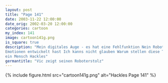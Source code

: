 ```yaml
---
layout: post
title: "Page 141"
date: 2003-11-22 12:00:00
date_orig: 2002-03-20 12:00:00
categories: cartoon
my_index: 141
image: cartoon141g.png
is_square: true
description: "Mein digitales Auge - es hat eine Fehlfunktion Nein Robot Boy, das sind Tränen. Es sieht aus als ob du schließlich menschlische 
Emotionen entwickelt hast Ich kanns nicht glauben Warum stellen diese TV Shows immer das \"Menschwerden\" als das ultimative Ziel eines Roboters dar? Ich bin stolz ein Roboter zu sein Warum sollte ich mehr menschlich werden Du bringst es auf den Punkt, Vic. Ich stimme dir zu  Was ist überhaupt
ein Mensch Hackles"
germantitle: "Vic zeigt seinen Roboterstolz"
---
```


{% include figure.html src="cartoon141g.png" alt="Hackles Page 141"  %}
